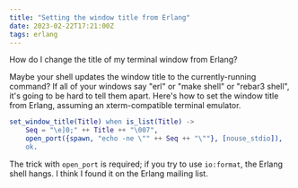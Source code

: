 ```yaml
---
title: "Setting the window title from Erlang"
date: 2023-02-22T17:21:00Z
tags: erlang
---
```


How do I change the title of my terminal window from Erlang?

Maybe your shell updates the window title to the currently-running command? If all of your windows say "erl" or "make
shell" or "rebar3 shell", it's going to be hard to tell them apart. Here's how to set the window title from Erlang,
assuming an xterm-compatible terminal emulator.

```erlang
set_window_title(Title) when is_list(Title) ->
    Seq = "\e]0;" ++ Title ++ "\007",
    open_port({spawn, "echo -ne \"" ++ Seq ++ "\""}, [nouse_stdio]),
    ok.
```

The trick with `open_port` is required; if you try to use `io:format`, the Erlang shell hangs. I think I found it on the
Erlang mailing list.
